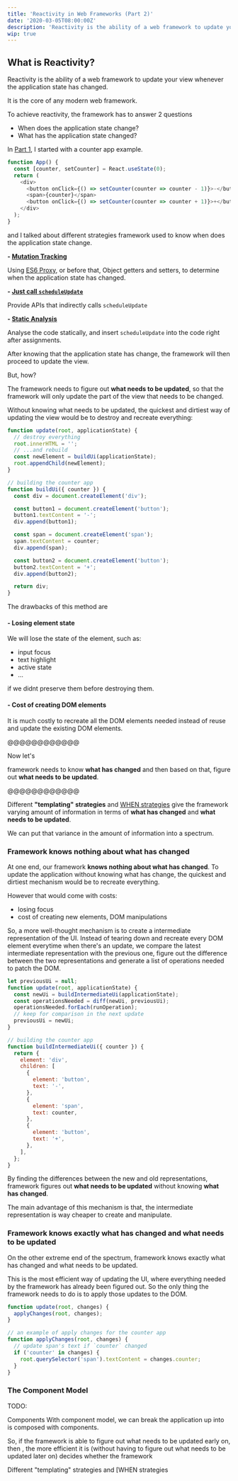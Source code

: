 ```yaml
---
title: 'Reactivity in Web Frameworks (Part 2)'
date: '2020-03-05T08:00:00Z'
description: 'Reactivity is the ability of a web framework to update your view whenever the application state has changed. How do web frameworks achieve reactivity?'
wip: true
---
```


## What is Reactivity?

Reactivity is the ability of a web framework to update your view whenever the application state has changed.

It is the core of any modern web framework.

To achieve reactivity, the framework has to answer 2 questions

- When does the application state change?
- What has the application state changed?

In [Part 1](/reactivity-in-web-frameworks-the-when), I started with a counter app example.

```js
function App() {
  const [counter, setCounter] = React.useState(0);
  return (
    <div>
      <button onClick={() => setCounter(counter => counter - 1)}>-</button>
      <span>{counter}</span>
      <button onClick={() => setCounter(counter => counter + 1)}>+</button>
    </div>
  );
}
```

and I talked about different strategies framework used to know when does the application state change.

**- [Mutation Tracking](/reactivity-in-web-frameworks-the-when#mutation-tracking)**

Using [ES6 Proxy](https://developer.mozilla.org/en-US/docs/Web/JavaScript/Reference/Global_Objects/Proxy), or before that, Object getters and setters, to determine when the application state has changed.

**- [Just call `scheduleUpdate`](/reactivity-in-web-frameworks-the-when#just-call-schedule-update)**

Provide APIs that indirectly calls `scheduleUpdate`

**- [Static Analysis](/reactivity-in-web-frameworks-the-when#static-analysis)**

Analyse the code statically, and insert `scheduleUpdate` into the code right after assignments.

After knowing that the application state has change, the framework will then proceed to update the view.

But, how?

The framework needs to figure out **what needs to be updated**, so that the framework will only update the part of the view that needs to be changed.

Without knowing what needs to be updated, the quickest and dirtiest way of updating the view would be to destroy and recreate everything:

```js
function update(root, applicationState) {
  // destroy everything
  root.innerHTML = '';
  // ...and rebuild
  const newElement = buildUi(applicationState);
  root.appendChild(newElement);
}

// building the counter app
function buildUi({ counter }) {
  const div = document.createElement('div');

  const button1 = document.createElement('button');
  button1.textContent = '-';
  div.append(button1);

  const span = document.createElement('span');
  span.textContent = counter;
  div.append(span);

  const button2 = document.createElement('button');
  button2.textContent = '+';
  div.append(button2);

  return div;
}
```

The drawbacks of this method are

#### - Losing element state

We will lose the state of the element, such as:
- input focus
- text highlight
- active state
- ...

if we didnt preserve them before destroying them.

#### - Cost of creating DOM elements

It is much costly to recreate all the DOM elements needed instead of reuse and update the existing DOM elements.


@@@@@@@@@@@@


Now let's 

framework needs to know **what has changed** and then based on that, figure out **what needs to be updated**.



@@@@@@@@@@@@



Different **"templating" strategies** and [WHEN strategies](/reactivity-in-web-frameworks-the-when#the-when) give the framework varying amount of information in terms of **what has changed** and **what needs to be updated**.

We can put that variance in the amount of information into a spectrum.

### Framework knows nothing about what has changed

At one end, our framework **knows nothing about what has changed**. To update the application without knowing what has change, the quickest and dirtiest mechanism would be to recreate everything.



However that would come with costs:

- losing focus
- cost of creating new elements, DOM manipulations

So, a more well-thought mechanism is to create a intermediate representation of the UI. Instead of tearing down and recreate every DOM element everytime when there's an update, we compare the latest intermediate representation with the previous one, figure out the difference between the two representations and generate a list of operations needed to patch the DOM.

```js
let previousUi = null;
function update(root, applicationState) {
  const newUi = buildIntermediateUi(applicationState);
  const operationsNeeded = diff(newUi, previousUi);
  operationsNeeded.forEach(runOperation);
  // keep for comparison in the next update
  previousUi = newUi;
}

// building the counter app
function buildIntermediateUi({ counter }) {
  return {
    element: 'div',
    children: [
      {
        element: 'button',
        text: '-',
      },
      {
        element: 'span',
        text: counter,
      },
      {
        element: 'button',
        text: '+',
      },
    ],
  };
}
```

By finding the differences between the new and old representations, framework figures out **what needs to be updated** without knowing **what has changed**.

The main advantage of this mechanism is that, the intermediate representation is way cheaper to create and manipulate.

### Framework knows exactly what has changed and what needs to be updated

On the other extreme end of the spectrum, framework knows exactly what has changed and what needs to be updated.

This is the most efficient way of updating the UI, where everything needed by the framework has already been figured out. So the only thing the framework needs to do is to apply those updates to the DOM.

```js
function update(root, changes) {
  applyChanges(root, changes);
}

// an example of apply changes for the counter app
function applyChanges(root, changes) {
  // update span's text if `counter` changed
  if ('counter' in changes) {
    root.querySelector('span').textContent = changes.counter;
  }
}
```

### The Component Model

TODO:

Components With component model, we can break the application up into is composed with components.

So, if the framework is able to figure out what needs to be updated early on, then , the more efficient it is (without having to figure out what needs to be updated later on)
decides whether the framework 

Different "templating" strategies and [WHEN strategies

<!-- 

The amount of information that the framework has There are 2 extreme ends of the spectrum of how much does the framework knows about the change in the application state,

The granularity of the information will be the main theme of this article.

The scale would be

- Knowing some application state has changed, but don't know what
- Knowing some application state has changed, don't know what but know that they all belong to a component
- Knowing specific part of the application state has changed

Which leads to

- No idea what needs to be updated, have to recreate everything
- No idea what needs to be updated, but know that they belong to a component, recreate the component
- Know specific elements need to be updated, update them -->
